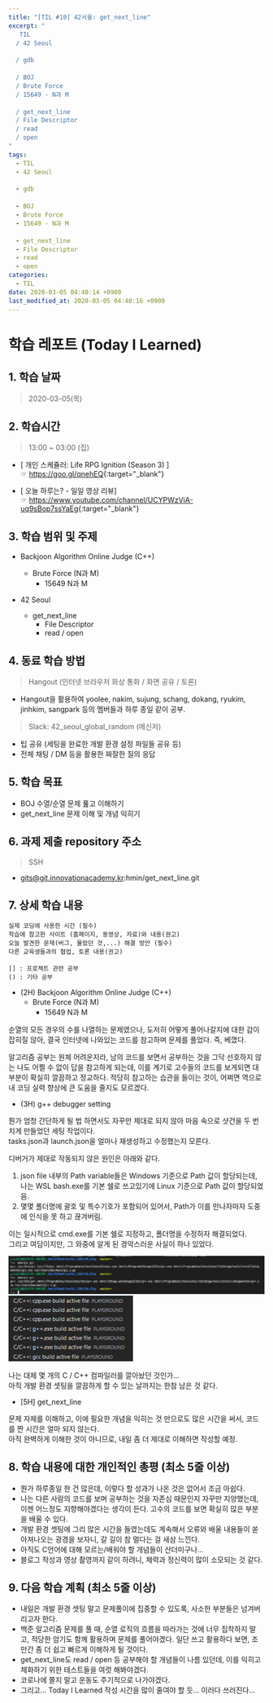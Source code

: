 ```yaml
---
title: "[TIL #10] 42서울: get_next_line"
excerpt: "
   TIL
  / 42 Seoul

  / gdb

  / BOJ
  / Brute Force
  / 15649 - N과 M

  / get_next_line
  / File Descriptor
  / read
  / open
"
tags:
  - TIL
  - 42 Seoul

  - gdb

  - BOJ
  - Brute Force
  - 15649 - N과 M

  - get_next_line
  - File Descriptor
  - read
  - open
categories:
  - TIL
date: 2020-03-05 04:40:14 +0900
last_modified_at: 2020-03-05 04:40:16 +0900
---
```


# 학습 레포트 (Today I Learned)

## 1. 학습 날짜

> 2020-03-05(목)

## 2. 학습시간

> 13:00 ~ 03:00 (집)

- [ 개인 스케쥴러: Life RPG Ignition (Season 3) ]  
  ☞ <https://goo.gl/qnehEQ>{:target="_blank"}

- [ 오늘 하루는? - 일일 영상 리뷰]  
  ☞ <https://www.youtube.com/channel/UCYPWzViA-uq9sBop7ssYaEg>{:target="_blank"}

## 3. 학습 범위 및 주제

- Backjoon Algorithm Online Judge (C++)
  - Brute Force (N과 M)
    - 15649 N과 M

- 42 Seoul
  - get_next_line
    - File Descriptor
    - read / open

## 4. 동료 학습 방법

> Hangout (인터넷 브라우저 화상 통화 / 화면 공유 / 토론)

- Hangout을 활용하여 yoolee, nakim, sujung, schang, dokang, ryukim, jinhkim, sangpark 등의 멤버들과 하루 종일 같이 공부.

> Slack: 42_seoul_global_random (메신저)

- 팁 공유 (세팅을 완료한 개발 환경 설정 파일들 공유 등)
- 전체 채팅 / DM 등을 활용한 짜잘한 질의 응답

## 5. 학습 목표

- BOJ 수열/순열 문제 풆고 이해하기
- get_next_line 문제 이해 및 개념 익히기

## 6. 과제 제출 repository 주소

> SSH

- gits@git.innovationacademy.kr:hmin/get_next_line.git

## 7. 상세 학습 내용

```text
실제 코딩에 사용한 시간 (필수)
학습에 참고한 사이트 (홈페이지, 동영상, 자료)와 내용(권고)
오늘 발견한 문제(버그, 몰랐던 것,...) 해결 방안 (필수)
다른 교육생들과의 협업, 토론 내용(권고)

[] : 프로젝트 관련 공부  
() : 기타 공부
```

- (2H) Backjoon Algorithm Online Judge (C++)
  - Brute Force (N과 M)
    - 15649 N과 M

순열의 모든 경우의 수를 나열하는 문제였으나, 도저히 어떻게 풀어나갈지에 대한 감이 잡히질 않아, 결국 인터넷에 나와있는 코드를 참고하며 문제를 풀었다. 즉, 베꼈다.

알고리즘 공부는 원체 어려운지라, 남의 코드를 보면서 공부하는 것을 그닥 선호하지 않는 나도 어쩔 수 없이 답을 참고하게 되는데, 이를 계기로 고수들의 코드를 보게되면 대부분이 확실히 깔끔하고 정교하다. 적당히 참고하는 습관을 들이는 것이, 어쩌면 역으로 내 코딩 실력 향상에 큰 도움을 줄지도 모르겠다.

- (3H) g++ debugger setting

뭔가 엄청 간단하게 될 법 하면서도 자꾸만 제대로 되지 않아 마음 속으로 샷건을 두 번 치게 만들었던 세팅 작업이다.  
tasks.json과 launch.json을 얼마나 재생성하고 수정했는지 모른다.

디버거가 제대로 작동되지 않은 원인은 아래와 같다.

1. json file 내부의 Path variable들은 Windows 기준으로 Path 값이 할당되는데, 나는 WSL bash.exe를 기본 쉘로 쓰고있기에 Linux 기준으로 Path 값이 할당되었음.
2. 몇몇 폴더명에 괄호 및 특수기호가 포함되어 있어서, Path가 이를 만나자마자 도중에 인식을 못 하고 끊겨버림.

이는 일시적으로 cmd.exe를 기본 쉘로 지정하고, 폴더명을 수정하자 해결되었다.  
그리고 여담이지만, 그 와중에 알게 된 경악스러운 사실이 하나 있었다.

![g++1](/assets/images/posts/2020-03-04-TIL10/g++1.png)
![g++2](/assets/images/posts/2020-03-04-TIL10/g++2.png)

나는 대체 몇 개의 C / C++ 컴파일러를 깔아놨던 것인가...  
아직 개발 환경 셋팅을 깔끔하게 할 수 있는 날까지는 한참 남은 것 같다.

- [5H] get_next_line

문제 자체를 이해하고, 이에 필요한 개념을 익히는 것 만으로도 많은 시간을 써서, 코드를 짠 시간은 얼마 되지 않는다.  
아직 완벽하게 이해한 것이 아니므로, 내일 좀 더 제대로 이해하면 작성할 예정.

## 8. 학습 내용에 대한 개인적인 총평 (최소 5줄 이상)

- 뭔가 하루종일 한 건 많은데, 이렇다 할 성과가 나온 것은 없어서 조금 아쉽다.
- 나는 다른 사람의 코드를 보며 공부하는 것을 자존심 때문인지 자꾸만 지양했는데, 이젠 어느정도 지향해야겠다는 생각이 든다. 고수의 코드를 보면 확실히 많은 부분을 배울 수 있다.
- 개발 환경 셋팅에 그리 많은 시간을 들였는데도 계속해서 오류와 배울 내용들이 쏟아져나오는 광경을 보자니, 갈 길이 참 멀다는 걸 새삼 느낀다.
- 아직도 C언어에 대해 모르는/배워야 할 개념들이 산더미구나...
- 블로그 작성과 영상 촬영까지 같이 하려니, 체력과 정신력이 많이 소모되는 것 같다.

## 9. 다음 학습 계획 (최소 5줄 이상)

- 내일은 개발 환경 셋팅 말고 문제풀이에 집중할 수 있도록, 사소한 부분들은 넘겨버리고자 한다.
- 백준 알고리즘 문제를 풀 때, 순열 로직의 흐름을 따라가는 것에 너무 집착하지 말고, 적당한 암기도 함께 활용하며 문제를 풀어야겠다. 일단 쓰고 활용하다 보면, 조만간 좀 더 쉽고 빠르게 이해하게 될 것이다.
- get_next_line도 read / open 등 공부해야 할 개념들이 나름 있던데, 이를 익히고 체화하기 위한 테스트들을 여럿 해봐야겠다.
- 코로나에 쫄지 말고 운동도 주기적으로 나가야겠다.
- 그리고... Today I Learned 작성 시간을 많이 줄여야 할 듯... 이러다 쓰러진다...
